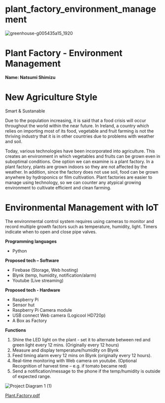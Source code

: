 
# plant_factory_environment_management
![greenhouse-g005435a15_1920](https://user-images.githubusercontent.com/62657957/201473476-76da5457-6719-4da1-8280-bd0b45de6ff4.jpg)


# **Plant Factory - Environment Management** 

**Name: Natsumi Shimizu**

# New Agriculture Style
Smart & Sustanable 

Due to the population increasing, it is said that a food crisis will occur throughout the world within the near future. In Ireland, a country which relies on importing  most of its food, vegetable and fruit farming is not the thriving industry that it is in other countries due to problems with weather and soil. 

Today, various technologies have been incorporated into agriculture. This creates an environment in which vegetables and fruits can be grown even in suboptimal conditions. One option we can examine is a plant  factory. In a plant factory, plants are grown indoors so they are not affected by the weather. In addition,  since the factory does not use soil, food can be grown anywhere by hydroponics or film cultivation. Plant  factories are easier to manage using technology, so we can counter any atypical growing environment to  cultivate efficient and clean farming.

# Environmental Management with IoT

The environmental control system requires using cameras to monitor and record multiple growth factors such as temperature, humidity, light. Timers indicate when to open and close pipe valves. 

**Programming languages**

- Python

**Proposed tech – Software**

- Firebase (Storage, Web hosting)
- Blynk (temp, humidity, notification/alarm)
- Youtube (Live streaming)

**Proposed tech - Hardware**

- Raspberry Pi
- Sensor hut
- Raspberry Pi Camera module
- USB connect Web camera (Logicool HD720p)
- A Box as Factory 

**Functions**

1. Shine the LED light on the plant - set it to alternate between red  and green light every 12 mins. (Originally every 12 hours)
2. Measure and display temperature/humidity on Blynk
3. Feed timing alarm every 12 mins on Blynk (originally every 12 hours). 
4. Real-time monitoring with Web camera on youtube. (Optional 
Recognition of harvest time – e.g. if tomato became red) 
5. Send a notification/message to the phone if the temp/humidity is outside of expected range.



![Project Diagram 1 (1)](https://user-images.githubusercontent.com/62657957/205108305-e7717d0a-cf22-4771-b7db-340660751ae0.png)


[Plant.Factory.pdf](https://github.com/conark/plant_factory_environment_management/files/9994837/Plant.Factory.pdf)
